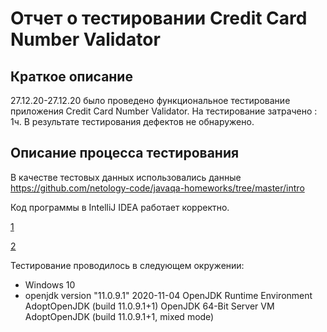 # Отчет о тестировании Credit Card Number Validator
## Краткое описание
27.12.20-27.12.20 было проведено функциональное тестирование приложения Credit Card Number Validator.
На тестирование затрачено : 1ч.
В результате тестирования дефектов не обнаружено.
## Описание процесса тестирования
В качестве тестовых данных использовались данные https://github.com/netology-code/javaqa-homeworks/tree/master/intro

Код программы в IntelliJ IDEA работает корректно.

[1](https://sun9-14.userapi.com/impg/Xn2f7HnH6oGSegT21SW0iV_moibIfV3DZRWc9A/s4vupZSAls0.jpg?size=1280x668&quality=96&sign=d6a0413dcfe6df3cef1a41447288af78&type=album)

[2](https://sun9-66.userapi.com/impg/KNRwVNjwXKH2kzkfg6mlx3xFuOxjTXac-_1Inw/3gnbj8OEjQ0.jpg?size=1280x581&quality=96&sign=49a9c018058b29ec37637ec5e4d7c637&type=album)

Тестирование проводилось в следующем окружении:
* Windows 10
* openjdk version "11.0.9.1" 2020-11-04
OpenJDK Runtime Environment AdoptOpenJDK (build 11.0.9.1+1)
OpenJDK 64-Bit Server VM AdoptOpenJDK (build 11.0.9.1+1, mixed mode)
